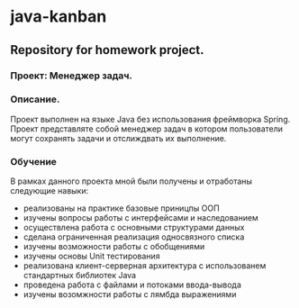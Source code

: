 # java-kanban
## Repository for homework project.
### Проект: Менеджер задач.
### Описание.
Проект выполнен на языке Java без использования фреймворка Spring.
Проект представляте собой менеджер задач в котором пользователи могут сохранять задачи и отслиждвать их выполнение.

### Обучение

В рамках данного проекта мной были получены и отработаны следующие навыки:
- реализованы на практике базовые приницпы ООП
- изучены вопросы работы с интерфейсами и наследованием
- осуществлена работа с основными структурами данных
- сделана ограниченная реализация односвязного списка
- изучены возможности работы с обобщениями
- изучены основы Unit тестирования
- реализована клиент-серверная архитектура с использованем стандартных библиотек Java
- проведена работа с файлами и потоками ввода-вывода
- изучены возомжности работы с лямбда выражениями

